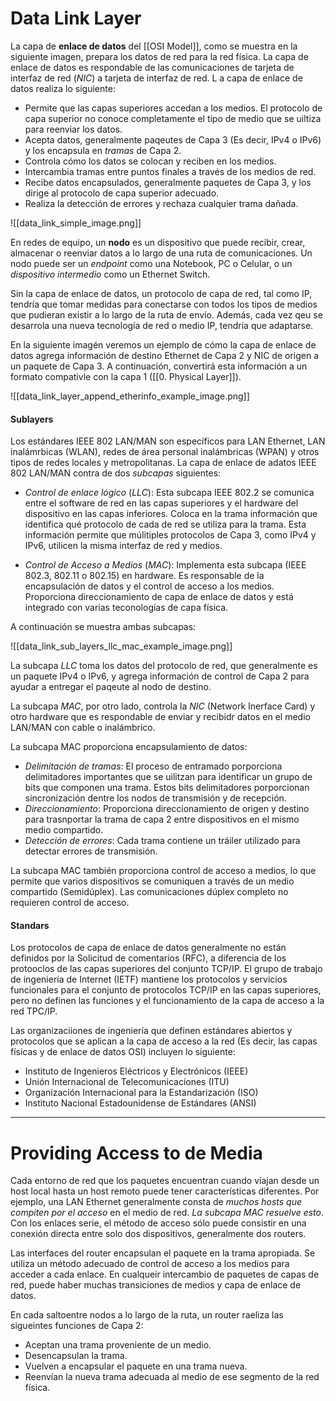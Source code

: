 # Data Link Layer

La capa de **enlace de datos** del [[OSI Model]], como se muestra en la siguiente imagen, prepara los datos de red para la red física. La capa de enlace de datos es respondable de las comunicaciones de tarjeta de interfaz de red (*NIC*) a tarjeta de interfaz de red. L a capa de enlace de datos realiza lo siguiente:

- Permite que las capas superiores accedan a los medios. El protocolo de capa superior no conoce completamente el tipo de medio que se uiltiza para reenviar los datos.
- Acepta datos, generalmente paqeutes de Capa 3 (Es decir, IPv4 o IPv6) y los encapsula en *tramas* de Capa 2.
- Controla cómo los datos se colocan y reciben en los medios.
- Intercambia tramas entre puntos finales a través de los medios de red.
- Recibe datos encapsulados, generalmente paquetes de Capa 3, y los dirige al protocolo de capa superior adecuado.
- Realiza la detección de errores y rechaza cualquier trama dañada.

![[data_link_simple_image.png]]

En redes de equipo, un **nodo** es un dispositivo que puede recibir, crear, almacenar o reenviar datos a lo largo de una ruta de comunicaciones. Un nodo puede ser un *endpoint* como una Notebook, PC o Celular, o un *dispositivo intermedio* como un Ethernet Switch.

Sin la capa de enlace de datos, un protocolo de capa de red, tal como IP, tendría que tomar medidas para conectarse con todos los tipos de medios que pudieran existir a lo largo de la ruta de envío. Además, cada vez qeu se desarrola una nueva tecnología de red o medio IP, tendría que adaptarse.

En la siguiente imagén veremos un ejemplo de cómo la capa de enlace de datos agrega información de destino Ethernet de Capa 2 y NIC de origen a un paquete de Capa 3. A continuación, convertirá esta información a un formato compativle con la capa 1 ([[0. Physical Layer]]). 

![[data_link_layer_append_etherinfo_example_image.png]]
#### Sublayers

Los estándares IEEE 802 LAN/MAN son específicos para LAN Ethernet, LAN inalámrbicas (WLAN), redes de área personal inalámbricas (WPAN) y otros tipos de redes locales y metropolitanas. La capa de enlace de adatos IEEE 802 LAN/MAN contra de dos *subcapas* siguientes:

- *Control de enlace lógico* (*LLC*): Esta subcapa IEEE 802.2 se comunica entre el software de red en las capas superiores y el hardware del dispositivo en las capas inferiores. Coloca en la trama información que identifica qué protocolo de cada de red se utiliza para la trama. Esta información permite que múlitiples protocolos de Capa 3, como IPv4 y IPv6, utilicen la misma interfaz de red y medios.

- *Control de Acceso a Medios* (*MAC*): Implementa esta subcapa (IEEE 802.3, 802.11 o 802.15) en hardware. Es responsable de la encapsulación de datos y el control de acceso a los medios. Proporciona direccionamiento de capa de enlace de datos y está integrado con varias teconologías de capa física.

A continuación se muestra ambas subcapas:

![[data_link_sub_layers_llc_mac_example_image.png]]

La subcapa *LLC* toma los datos del protocolo de red, que generalmente es un paquete IPv4 o IPv6, y agrega información de control de Capa 2 para ayudar a entregar el paqeute al nodo de destino.

La subcapa *MAC*, por otro lado, controla la *NIC* (Network Inerface Card) y otro hardware que es respondable de enviar y recibidr datos en el medio LAN/MAN con cable o inalámbrico.

La subcapa MAC proporciona encapsulamiento de datos:

- *Delimitación de tramas*: El proceso de entramado porporciona delimitadores importantes que se uilitzan para identificar un grupo de bits que componen una trama. Estos bits delimitadores porporcionan sincronización dentre los nodos de transmisión y de recepción.
- *Direccionamiento*: Proporciona direccionamiento de origen y destino para trasnportar la trama de capa 2 entre dispositivos en el mismo medio compartido.
- *Detección de errores*: Cada trama contiene un tráiler utilizado para detectar errores de transmisión.

La subcapa MAC también proporciona control de acceso a medios, lo que permite que varios dispositivos se comuniquen a través de un medio compartido (Semidúplex). Las comunicaciones dúplex completo no requieren control de acceso.
#### Standars

Los protocolos de capa de enlace de datos generalmente no están definidos por la Solicitud de comentarios (RFC), a diferencia de los protooclos de las capas superiores del conjunto TCP/IP. El grupo de trabajo de ingeniería de Internet (IETF) mantiene los protocolos y servicios funcionales para el conjunto de protocolos TCP/IP en las capas superiores, pero no definen las funciones y el funcionamiento de la capa de acceso a la red TPC/IP.

Las organizaciiones de ingeniería que definen estándares abiertos y protocolos que se aplican a la capa de acceso a la red (Es decir, las capas físicas y de enlace de datos OSI) incluyen lo siguiente:

- Instituto de Ingenieros Eléctricos y Electrónicos (IEEE)
- Unión Internacional de Telecomunicaciones (ITU)
- Organización Internacional para la Estandarización (ISO)
- Instituto Nacional Estadounidense de Estándares (ANSI)

-----
# Providing Access to de Media

Cada entorno de red que los paquetes encuentran cuando viajan desde un host local hasta un host remoto puede tener características diferentes. Por ejemplo, una LAN Ethernet generalmente consta de *muchos hosts que compiten por el acceso* en el medio de red. *La subcapa MAC resuelve esto*. Con los enlaces serie, el método de acceso sólo puede consistir en una conexión directa entre solo dos dispositivos, generalmente dos routers.

Las interfaces del router encapsulan el paquete en la trama apropiada. Se utiliza un método adecuado de control de acceso a los medios para acceder a cada enlace. En cualqueir intercambio de paquetes de capas de red, puede haber muchas transiciones de medios y capa de enlace de datos.

En cada saltoentre nodos a lo largo de la ruta, un router raeliza las sigueintes funciones de Capa 2:

- Aceptan una trama proveniente de un medio.
- Desencapsulan la trama.
- Vuelven a encapsular el paquete en una trama nueva.
- Reenvían la nueva trama adecuada al medio de ese segmento de la red física.

